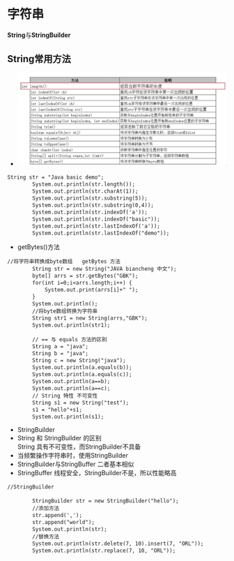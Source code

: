 # 字符串
**String**与**StringBuilder**
## String常用方法
- ![string](../../img/string.png)
```
String str = "Java basic demo";
		System.out.println(str.length());
		System.out.println(str.charAt(1));
		System.out.println(str.substring(5));
		System.out.println(str.substring(0,4));
		System.out.println(str.indexOf('a'));
		System.out.println(str.indexOf("basic"));
		System.out.println(str.lastIndexOf('a'));
		System.out.println(str.lastIndexOf("demo"));
```
- getBytes()方法
```
//将字符串转换成byte数组   getBytes 方法  
		String str = new String("JAVA biancheng 中文");
		byte[] arrs = str.getBytes("GBK");
		for(int i=0;i<arrs.length;i++) {
			System.out.print(arrs[i]+" ");
		}
		System.out.println();
		//将byte数组转换为字符串
		String str1 = new String(arrs,"GBK");
		System.out.println(str1);
		
		// == 与 equals 方法的区别
		String a = "java";
		String b = "java";
		String c = new String("java");
		System.out.println(a.equals(b));
		System.out.println(a.equals(c));
		System.out.println(a==b);
		System.out.println(a==c);
		// String 特性 不可变性 
		String s1 = new String("test");
		s1 = "hello"+s1;
		System.out.println(s1);
```
- StringBuilder  
- String 和 StringBuilder 的区别  
		String 具有不可变性，而StringBuilder不具备
- 当频繁操作字符串时，使用StringBuilder
- StringBuilder与StringBuffer 二者基本相似
- StringBuffer 线程安全，StringBuilder不是，所以性能略高
```
//StringBuilder
		
		StringBuilder str = new StringBuilder("hello");
		//添加方法
		str.append(',');
		str.append("world");
		System.out.println(str);
		//替换方法
		System.out.println(str.delete(7, 10).insert(7, "ORL"));
		System.out.println(str.replace(7, 10, "ORL"));
```